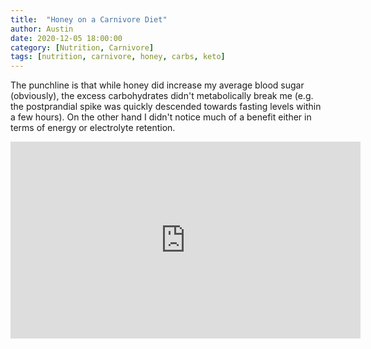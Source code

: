 ```yaml
---
title:  "Honey on a Carnivore Diet"
author: Austin
date: 2020-12-05 18:00:00
category: [Nutrition, Carnivore]
tags: [nutrition, carnivore, honey, carbs, keto]
---
```


The punchline is that while honey did increase my average blood sugar (obviously), the excess carbohydrates didn't metabolically break me (e.g. the postprandial spike was quickly descended towards fasting levels within a few hours). On the other hand I didn't notice much of a benefit either in terms of energy or electrolyte retention.

<iframe width="560" height="315" src="https://www.youtube.com/embed/skZN0ucHczs" frameborder="0" allow="accelerometer; autoplay; clipboard-write; encrypted-media; gyroscope; picture-in-picture" allowfullscreen></iframe>

